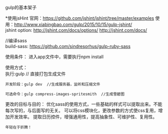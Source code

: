 gulp的基本架子
	
*使用jsHint
	官网：https://github.com/jshint/jshint/tree/master/examples
	使用：http://www.xiabingbao.com/gulp/2015/10/15/gulp-jshint/	
	jshint option: http://jshint.com/docs/options/
	http://jshint.com/docs/ 

//编译sass	
build-sass:	https://github.com/sindresorhus/gulp-ruby-sass

使用条件：
	进入app文件中，需要执行npm install

使用方式：	
    执行:gulp    //	直接打包生成文件

	开发阶段：gulp dev  //生成服务器，监听和压缩文件

	可选命令：gulp compress-images-spritesmith  //生成雪碧图
	
更改的目标与目的：
	优化sass的使用方式，一些基础的样式可以提取出来。不能每次写的，与后面写的无关。
	可以将css模块化，更改参数的方式使css复用，增加开发效率。
	提取日历控件，增强通用性，提高抽象性、可维护性、复用性。

	年轻在于折腾！
	





